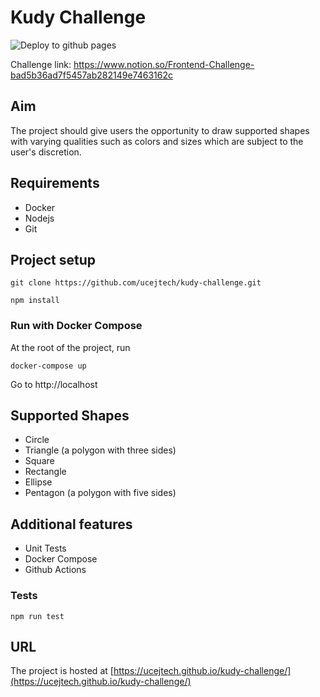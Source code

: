 # Kudy Challenge

![Deploy to github pages](https://github.com/ucejtech/kudy-challenge/workflows/Deploy%20to%20github%20pages/badge.svg?branch=main)

Challenge link:
https://www.notion.so/Frontend-Challenge-bad5b36ad7f5457ab282149e7463162c

## Aim

The project should give users the opportunity to draw supported shapes with varying qualities such as colors and sizes which are subject to the user's discretion.

## Requirements

- Docker
- Nodejs
- Git

## Project setup

```
git clone https://github.com/ucejtech/kudy-challenge.git

npm install

```

### Run with Docker Compose

At the root of the project, run

```
docker-compose up
```

Go to http://localhost

## Supported Shapes

- Circle
- Triangle (a polygon with three sides)
- Square
- Rectangle
- Ellipse
- Pentagon (a polygon with five sides)

## Additional features

- Unit Tests
- Docker Compose
- Github Actions

### Tests

```
npm run test
```

## URL

The project is hosted at [https://ucejtech.github.io/kudy-challenge/](https://ucejtech.github.io/kudy-challenge/)
